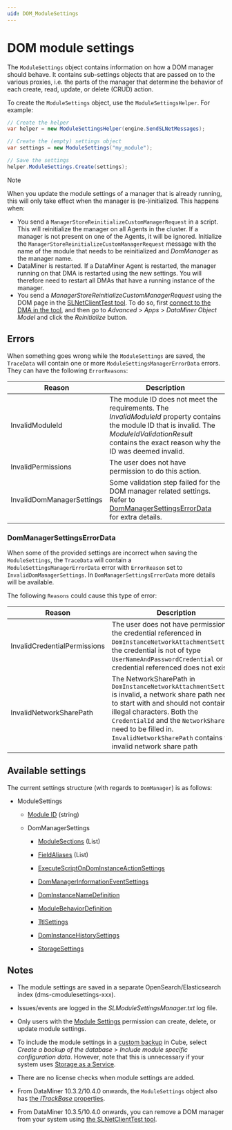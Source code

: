 ```yaml
---
uid: DOM_ModuleSettings
---
```


# DOM module settings

The `ModuleSettings` object contains information on how a DOM manager should behave. It contains sub-settings objects that are passed on to the various proxies, i.e. the parts of the manager that determine the behavior of each create, read, update, or delete (CRUD) action.

To create the `ModuleSettings` object, use the `ModuleSettingsHelper`. For example:

```csharp
// Create the helper
var helper = new ModuleSettingsHelper(engine.SendSLNetMessages);

// Create the (empty) settings object
var settings = new ModuleSettings("my_module");

// Save the settings
helper.ModuleSettings.Create(settings);
```

> [!NOTE]
> When you update the module settings of a manager that is already running, this will only take effect when the manager is (re-)initialized. This happens when:
>
> - You send a `ManagerStoreReinitializeCustomManagerRequest` in a script. This will reinitialize the manager on all Agents in the cluster. If a manager is not present on one of the Agents, it will be ignored. Initialize the `ManagerStoreReinitializeCustomManagerRequest` message with the name of the module that needs to be reinitialized and *DomManager* as the manager name.
> - DataMiner is restarted. If a DataMiner Agent is restarted, the manager running on that DMA is restarted using the new settings. You will therefore need to restart all DMAs that have a running instance of the manager.
> - You send a *ManagerStoreReinitializeCustomManagerRequest* using the DOM page in the [SLNetClientTest tool](xref:SLNetClientTest_tool). To do so, first [connect to the DMA in the tool](xref:Connecting_to_a_DMA_with_the_SLNetClientTest_tool), and then go to *Advanced* > *Apps* > *DataMiner Object Model* and click the *Reinitialize* button.

## Errors

When something goes wrong while the `ModuleSettings` are saved, the `TraceData` will contain one or more `ModuleSettingsManagerErrorData` errors. They can have the following `ErrorReasons`:

| Reason | Description |
|--|--|
| InvalidModuleId | The module ID does not meet the requirements. The *InvalidModuleId* property contains the module ID that is invalid. The *ModuleIdValidationResult* contains the exact reason why the ID was deemed invalid. |
| InvalidPermissions | The user does not have permission to do this action. |
| InvalidDomManagerSettings | Some validation step failed for the DOM manager related settings. Refer to [DomManagerSettingsErrorData](xref:DomManagerSettingsErrorData) for extra details. |

### DomManagerSettingsErrorData

When some of the provided settings are incorrect when saving the `ModuleSettings`, the `TraceData` will contain a `ModuleSettingsManagerErrorData` error with `ErrorReason` set to `InvalidDomManagerSettings`. In `DomManagerSettingsErrorData` more details will be available.

The following `Reasons` could cause this type of error:

| Reason | Description |
|--|--|
| InvalidCredentialPermissions | The user does not have permission to the credential referenced in `DomInstanceNetworkAttachmentSettings`, the credential is not of type `UserNameAndPasswordCredential` or the credential referenced does not exist. |
| InvalidNetworkSharePath | The NetworkSharePath in `DomInstanceNetworkAttachmentSettings` is invalid, a network share path needs to start with and should not contain illegal characters. Both the `CredentialId` and the `NetworkSharePath` need to be filled in. `InvalidNetworkSharePath` contains the invalid network share path |

## Available settings

The current settings structure (with regards to `DomManager`) is as follows:

- ModuleSettings

  - [Module ID](xref:DOM_ModuleId) (string)

  - DomManagerSettings

    - [ModuleSections](xref:DOM_ModuleSections) (List)

    - [FieldAliases](xref:DOM_FieldAliases) (List)

    - [ExecuteScriptOnDomInstanceActionSettings](xref:ExecuteScriptOnDomInstanceActionSettings)

    - [DomManagerInformationEventSettings](xref:DomManagerInformationEventSettings)

    - [DomInstanceNameDefinition](xref:DomInstanceNameDefinition)

    - [ModuleBehaviorDefinition](xref:DOM_ModuleBehaviorDefinition)

    - [TtlSettings](xref:DOM_TtlSettings)

    - [DomInstanceHistorySettings](xref:DOM_DomInstanceHistorySettings)

    - [StorageSettings](xref:DOM_StorageSettings)

## Notes

- The module settings are saved in a separate OpenSearch/Elasticsearch index (dms-cmodulesettings-xxx).

- Issues/events are logged in the *SLModuleSettingsManager.txt* log file.

- Only users with the [Module Settings](xref:DataMiner_user_permissions#modules--system-configuration--object-manager--module-settings) permission can create, delete, or update module settings.

- To include the module settings in a [custom backup](xref:Backing_up_a_DataMiner_Agent_in_DataMiner_Cube#configuring-the-dataminer-backups) in Cube, select *Create a backup of the database* > *Include module specific configuration data*. However, note that this is unnecessary if your system uses [Storage as a Service](xref:STaaS).

- There are no license checks when module settings are added.

- From DataMiner 10.3.2/10.4.0 onwards, the `ModuleSettings` object also has [the *ITrackBase* properties](xref:DOM_objects#itrackbase-properties).

- From DataMiner 10.3.5/10.4.0 onwards, you can remove a DOM manager from your system using [the SLNetClientTest tool](xref:SLNetClientTest_removing_DOM_Manager).
